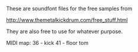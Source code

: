 These are soundfont files for the free samples from 

http://www.themetalkickdrum.com/free_stuff.html

They are also free to use for whatever purpose.

MIDI map:
36 - kick
41 - floor tom